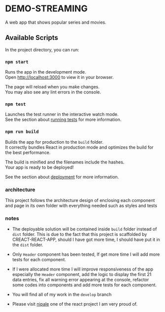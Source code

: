# DEMO-STREAMING

A web app that shows popular series and movies.

## Available Scripts

In the project directory, you can run:

### `npm start`

Runs the app in the development mode.\
Open [http://localhost:3000](http://localhost:3000) to view it in your browser.

The page will reload when you make changes.\
You may also see any lint errors in the console.

### `npm test`

Launches the test runner in the interactive watch mode.\
See the section about [running tests](https://facebook.github.io/create-react-app/docs/running-tests) for more information.

### `npm run build`

Builds the app for production to the `build` folder.\
It correctly bundles React in production mode and optimizes the build for the best performance.

The build is minified and the filenames include the hashes.\
Your app is ready to be deployed!

See the section about [deployment](https://facebook.github.io/create-react-app/docs/deployment) for more information.

### architecture

This project follows the architecture design of enclosing each component and page in its own folder with everything needed such as styles and tests

### notes

- The deployable solution will be contained inside `build` folder instead of `dist` folder. This is due to the fact that this project is scaffolded by CREACT-REACT-APP, should I have got more time, I should have put it in the `dist` folder.

- Only `Header` component has been tested, If get more time I will add more tests for each component.

- If I were allocated more time I will improve responsiveness of the app especially the `Header` component, add the logic to display the first 21 data entries, fix all warning error appearing at the console, refactor some codes into components and add more tests for each component.

- You will find all of my work in the `develop` branch

- Please visit [nipale](https://www.nipale.com/) one of the react project I am very proud of.
